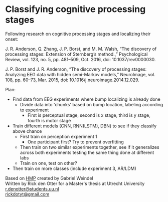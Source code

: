 # Classifying cognitive processing stages
Following research on cognitive processing stages and localizing their onset:

J. R. Anderson, Q. Zhang, J. P. Borst, and M. M. Walsh, “The discovery of processing stages: Extension of Sternberg’s method.,” Psychological Review, vol. 123, no. 5, pp. 481–509, Oct. 2016, doi: 10.1037/rev0000030.

J. P. Borst and J. R. Anderson, “The discovery of processing stages: Analyzing EEG data with hidden semi-Markov models,” NeuroImage, vol. 108, pp. 60–73, Mar. 2015, doi: 10.1016/j.neuroimage.2014.12.029.

Plan:
- Find data from EEG experiments where bump localizing is already done
	- Divide data into 'chunks' based on bump location, labeling according to experiment
		- First is perceptual stage, second is x stage, third is y stage, fourth is motor stage
- Train different models (CNN, RNN(LSTM), DBN) to see if they classify above chance
	- First train on perception experiment 1
		- One participant first? Try to prevent overfitting
	- Then train on two similar experiments together, see if it generalizes across both experiments testing the same thing done at different labs
	- Train on one, test on other?
- Then train on more classes (include experiment 3, AR/LDM)

Based on [HMP](https://github.com/GWeindel/hmp) created by Gabriel Weindel\
Written by Rick den Otter for a Master's thesis at Utrecht University\
r.denotter@students.uu.nl\
rickdotyt@gmail.com